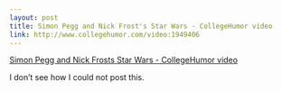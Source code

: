 ```yaml
--- 
layout: post
title: Simon Pegg and Nick Frost's Star Wars - CollegeHumor video
link: http://www.collegehumor.com/video:1949406
---
```

<a href="http://www.collegehumor.com/video:1949406">Simon Pegg and
Nick Frosts Star Wars - CollegeHumor video</a><br>

<p>I don’t see how I could not post this.</p>
